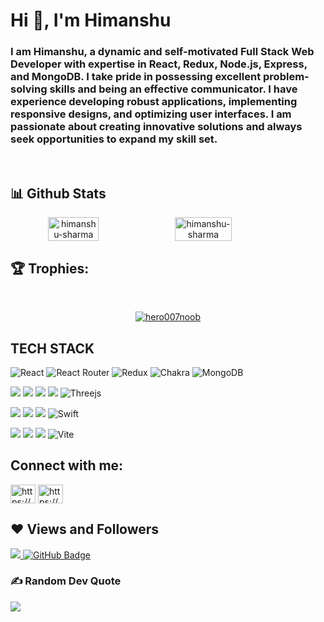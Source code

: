 <h1>Hi 👋, I'm Himanshu</h1>
<h3>
I am Himanshu, a dynamic and self-motivated Full Stack Web Developer with expertise in React, Redux, Node.js, Express, and MongoDB. I take pride in possessing excellent problem-solving skills and being an effective communicator. I have experience developing robust applications, implementing responsive designs, and optimizing user interfaces. I am passionate about creating innovative solutions and always seek opportunities to expand my skill set.
</h3>
<!-- - 🔭 I am a Full Stack Developer from Masai school and looking for a career as a Full Stack Developer.
- 👯 I’m looking to collaborate on any awesome projects -->

<br/>

<!-- [![GitHub stats](https://github-readme-stats.vercel.app/api?username=hero007noob&count_private=true&show_icons=true&line_height=21&theme=onedark)](https://github.com/anuraghazra/github-readme-stats)

[![GitHub Streak](http://github-readme-streak-stats.herokuapp.com?user=hero007noob&theme=onedark&date_format=M%20j%5B%2C%20Y%5D)](https://git.io/streak-stats) -->

## 📊 Github Stats
<div align="center" style="display: flex; flex-wrap: nowrap;">
    <img width="40%" src="https://github-readme-stats.vercel.app/api?username=hero007noob&count_private=true&show_icons=true&theme=onedark" alt="himanshu-sharma" />
    <img width="42.4%" src="http://github-readme-streak-stats.herokuapp.com?user=hero007noob&theme=onedark&date_format=M%20j%5B%2C%20Y%5D" alt="himanshu-sharma" />
    
</div>

<!-- <br/>
<p align="center"> <a href="https://github.com/hero007noob/github-profile-views-counter">
    <img src="https://komarev.com/ghpvc/?username=hero007noob">
</a> </p> -->

## 🏆 Trophies:
<br/>
<p align="center"> <a href="https://github.com/ryo-ma/github-profile-trophy"><img src="https://github-profile-trophy.vercel.app/?username=hero007noob&theme=onedark" alt="hero007noob" /></a> </p>

## TECH STACK

![React](https://img.shields.io/badge/react-%2320232a.svg?style=for-the-badge&logo=react&logoColor=%2361DAFB) ![React Router](https://img.shields.io/badge/React_Router-CA4245?style=for-the-badge&logo=react-router&logoColor=white) ![Redux](https://img.shields.io/badge/redux-%23593d88.svg?style=for-the-badge&logo=redux&logoColor=white) ![Chakra](https://img.shields.io/badge/chakra-%234ED1C5.svg?style=for-the-badge&logo=chakraui&logoColor=white) ![MongoDB](https://img.shields.io/badge/MongoDB-%234ea94b.svg?style=for-the-badge&logo=mongodb&logoColor=white)

<img src="https://img.shields.io/badge/HTML5-E34F26?style=for-the-badge&logo=html5&logoColor=white"/> <img src="https://img.shields.io/badge/CSS3-1572B6?style=for-the-badge&logo=css3&logoColor=white"/> <img src="https://img.shields.io/badge/JavaScript-323330?style=for-the-badge&logo=javascript&logoColor=F7DF1E"/> <img src="https://img.shields.io/badge/Bootstrap-563D7C?style=for-the-badge&logo=bootstrap&logoColor=white"/>  ![Threejs](https://img.shields.io/badge/threejs-black?style=for-the-badge&logo=three.js&logoColor=white)


<img src="https://img.shields.io/badge/Node.js-339933?style=for-the-badge&logo=nodedotjs&logoColor=white"/> <img src="https://img.shields.io/badge/Express.js-000000?style=for-the-badge&logo=express&logoColor=white"/>  <img src="https://img.shields.io/badge/java-%23ED8B00.svg?style=for-the-badge&logo=java&logoColor=white"/> ![Swift](https://img.shields.io/badge/swift-F54A2A?style=for-the-badge&logo=swift&logoColor=white)


<img src="https://img.shields.io/badge/npm-CB3837?style=for-the-badge&logo=npm&logoColor=white"/> <img src="https://img.shields.io/badge/GitHub-100000?style=for-the-badge&logo=github&logoColor=white"/>  <img src="https://img.shields.io/badge/GIT-E44C30?style=for-the-badge&logo=git&logoColor=white"/> ![Vite](https://img.shields.io/badge/vite-%23646CFF.svg?style=for-the-badge&logo=vite&logoColor=white)


## Connect with me:
<p align="left">  
<a href="https://www.linkedin.com/in/himanshu-s-747a0b133/" target="blank"><img align="center" src="https://raw.githubusercontent.com/rahuldkjain/github-profile-readme-generator/master/src/images/icons/Social/linked-in-alt.svg" alt="https://www.linkedin.com/in/himanshu-s-747a0b133/" height="30" width="40" /></a> 
<a href="https://www.instagram.com/imlosthero/" target="blank"><img align="center" src="https://raw.githubusercontent.com/rahuldkjain/github-profile-readme-generator/master/src/images/icons/Social/instagram.svg" alt="https://www.instagram.com/imlosthero/" height="30" width="40" /></a>
</p>

## ❤ Views and Followers

<a href="https://github.com/hero007noob/github-profile-views-counter">
    <img src="https://komarev.com/ghpvc/?username=hero007noob">
</a>
<a href="https://github.com/hero007noob?tab=followers"><img src="https://img.shields.io/github/followers/hero007noob?label=Followers&style=social" alt="GitHub Badge"></a>

### ✍️ Random Dev Quote
![](https://quotes-github-readme.vercel.app/api?type=horizontal&theme=dark)
<!--
**hero007noob/hero007noob** is a ✨ _special_ ✨ repository because its `README.md` (this file) appears on your GitHub profile.

Here are some ideas to get you started:

- 🔭 I’m currently working on ...
- 🌱 I’m currently learning ...
- 👯 I’m looking to collaborate on ...
- 🤔 I’m looking for help with ...
- 💬 Ask me about ...
- 📫 How to reach me: ...
- 😄 Pronouns: ...
- ⚡ Fun fact: ...
-->

